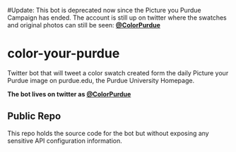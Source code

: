 #Update:
This bot is deprecated now since the Picture you Purdue Campaign has ended. The account is still up on twitter where the swatches and original photos can still be seen: **[@ColorPurdue](https://twitter.com/ColorPurdue?s=20)**

# color-your-purdue
Twitter bot that will tweet a color swatch created form the daily Picture your Purdue image on purdue.edu, the Purdue University Homepage.

**The bot lives on twitter as [@ColorPurdue](https://twitter.com/ColorPurdue?s=20)**

## Public Repo
This repo holds the source code for the bot but without exposing any sensitive API configuration information.

